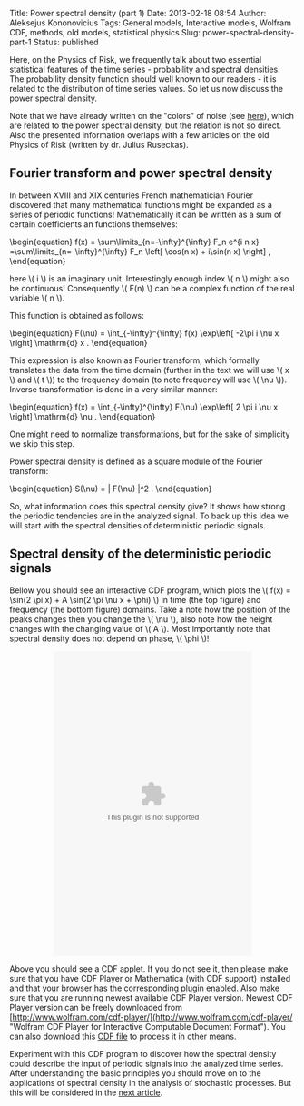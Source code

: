 Title: Power spectral density (part 1)
Date: 2013-02-18 08:54
Author: Aleksejus Kononovicius
Tags: General models, Interactive models, Wolfram CDF, methods, old models, statistical physics
Slug: power-spectral-density-part-1
Status: published

Here, on the Physics of Risk, we frequently talk
about two essential statistical features of the time series -
probability and spectral densities. The probability density function
should well known to our readers - it is related to the distribution of
time series values. So let us now discuss the power spectral
density.<!--more-->

Note that we have already written on the "colors" of noise (see
[here](/colors-of-noise "Colors of noise")),
which are related to the power spectral density, but the relation is not
so direct. Also the presented information overlaps with a few articles
on the old Physics of Risk (written by dr. Julius Ruseckas).

Fourier transform and power spectral density
--------------------------------------------

In between XVIII and XIX centuries French mathematician Fourier
discovered that many mathematical functions might be expanded as a
series of periodic functions! Mathematically it can be written as a sum
of certain coefficients an functions themselves:


\begin{equation}
 f(x) = \sum\limits\_{n=-\infty}^{\infty} F\_n e^{i n x} =\sum\limits\_{n=-\infty}^{\infty} F\_n \left\[ \cos(n x) + i\sin(n x) \right\] , 
\end{equation}


here \\\(  i \\\) is an imaginary unit. Interestingly enough index
\\\(  n \\\) might also be continuous! Consequently \\\(  F(n) \\\) can be
a complex function of the real variable \\\(  n \\\).

This function is obtained as follows:


\begin{equation}
 F(\nu) = \int\_{-\infty}^{\infty} f(x) \exp\left\[ -2\pi i \nu x \right\] \mathrm{d} x . 
\end{equation}


This expression is also known as Fourier transform, which formally
translates the data from the time domain (further in the text we will
use \\\(  x \\\) and \\\(  t \\\)) to the frequency domain (to note
frequency will use \\\(  \nu \\\)). Inverse transformation is done in a
very similar manner:


\begin{equation}
 f(x) = \int\_{-\infty}^{\infty} F(\nu) \exp\left\[ 2 \pi i \nu x \right\] \mathrm{d} \nu . 
\end{equation}


One might need to normalize transformations, but for the sake of
simplicity we skip this step.

Power spectral density is defined as a square module of the Fourier
transform:


\begin{equation}
 S(\nu) = | F(\nu) |^2 . 
\end{equation}


So, what information does this spectral density give? It shows how
strong the periodic tendencies are in the analyzed signal. To back up
this idea we will start with the spectral densities of deterministic
periodic signals.

Spectral density of the deterministic periodic signals
------------------------------------------------------

Bellow you should see an interactive CDF program, which plots the
\\\(  f(x) = \sin(2 \pi x) + A \sin(2 \pi \nu x + \phi) \\\) in
time (the top figure) and frequency (the bottom figure) domains. Take a
note how the position of the peaks changes then you change the \\\( \nu \\\), also note how the height changes with the changing value of
\\\(  A \\\). Most importantly note that spectral density does not depend
on phase, \\\(  \phi \\\)!

<div id="attachement_2421" class="cdf-embed" style="margin: 0 auto; text-align: center;"><object classid="clsid:612AB921-E294-41AA-8E98-87E7E057EF33" type="application/vnd.wolfram.cdf.text" width="349" height="537"><param name="src" value="/uploads/2013/01/deterministic-spectra.cdf"><embed src="/uploads/2013/01/deterministic-spectra.cdf" type="application/vnd.wolfram.cdf.text" width="349" height="537"></object></div>

Above you should see a CDF applet. If you do not see it, then please make sure
that you have CDF Player or Mathematica (with CDF support) installed and that
your browser has the corresponding plugin enabled. Also make sure that you are
running newest available CDF Player version. Newest CDF Player version can be
freely downloaded from [http://www.wolfram.com/cdf-player/](http://www.wolfram.com/cdf-player/ "Wolfram CDF Player for Interactive Computable Document Format"). You can also download this [CDF file](/uploads/2013/01/deterministic-spectra.cdf) to process it in other means.

Experiment with this CDF program to discover how the spectral density
could describe the input of periodic signals into the analyzed time
series. After understanding the basic principles you should move on to
the applications of spectral density in the analysis of stochastic
processes. But this will be considered in the [next
article](/power-spectral-density-part-2 "Power spectral density (part 2)").
